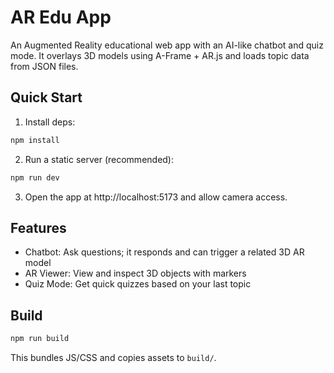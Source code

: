 AR Edu App
=========

An Augmented Reality educational web app with an AI-like chatbot and quiz mode. It overlays 3D models using A-Frame + AR.js and loads topic data from JSON files.

Quick Start
-----------

1) Install deps:

```bash
npm install
```

2) Run a static server (recommended):

```bash
npm run dev
```

3) Open the app at http://localhost:5173 and allow camera access.

Features
--------

- Chatbot: Ask questions; it responds and can trigger a related 3D AR model
- AR Viewer: View and inspect 3D objects with markers
- Quiz Mode: Get quick quizzes based on your last topic

Build
-----

```bash
npm run build
```

This bundles JS/CSS and copies assets to `build/`.

